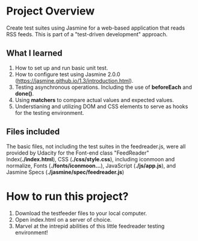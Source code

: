 # Project Overview

Create test suites using Jasmine for a web-based application that reads RSS feeds. This is part of a "test-driven development" approach.

## What I learned

1) How to set up and run basic unit test.
2) How to configure test using Jasmine 2.0.0 (https://jasmine.github.io/1.3/introduction.html).
3) Testing asynchronous operations. Including the use of **beforeEach** and **done()**.
4) Using **matchers** to compare actual values and expected values.
5) Understianing and utilizing DOM and CSS elements to serve as hooks for the testing environment.

## Files included

The basic files, not including the test suites in the feedreader.js, were all provided by Udacity for the Font-end class "FeedReader"
Index(**./index.html**), 
CSS (**./css/style.css**), including iconmoon and normalize,
Fonts (**./fonts/iconmoon...**),
JavaScript (**./js/app.js**), and 
Jasmine Specs (**./jasmine/spec/feedreader.js**) 

# How to run this project?

1) Download the testfeeder files to your local computer.
2) Open index.html on a server of choice.
3) Marvel at the intrepid abilities of this little feedreader testing environment!
